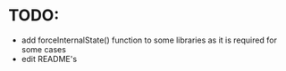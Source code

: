 # TODO:
+ add forceInternalState() function to some libraries as it is required for some cases
+ edit README's
